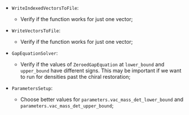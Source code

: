 * `WriteIndexedVectorsToFile`:
   * Verify if the function works for just one vector;

* `WriteVectorsToFile`:
   * Verify if the function works for just one vector;

* `GapEquationSolver`:
    * Verify if the values of `ZeroedGapEquation` at `lower_bound` and `upper_bound` have different signs. This may be important if we want to run for densities past the chiral restoration;

* `ParametersSetup`:
    * Choose better values for `parameters.vac_mass_det_lower_bound` and `parameters.vac_mass_det_upper_bound`;
